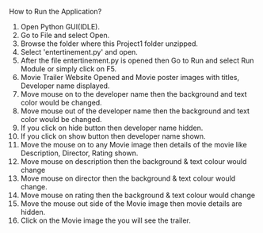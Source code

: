 How to Run the Application?

1) Open Python GUI(IDLE).
2) Go to File and select Open.
3) Browse the folder where this Project1 folder unzipped.
4) Select 'entertinement.py' and open.
5) After the file entertinement.py is opened then Go to Run and select Run Module or simply click on F5.
6) Movie Trailer Website Opened and Movie poster images with titles, Developer name displayed.
7) Move mouse on to the developer name then the background and text color would be changed.
8) Move mouse out of the developer name then the background and text color would be changed.
9) If you click on hide button then developer name hidden.
10) If you click on show button then developer name shown.
11) Move the mouse on to any Movie image then details of the movie like Description, Director, Rating shown.
12) Move mouse on description then the background & text colour would change
13) Move mouse on director then the background & text colour would change.
14) Move mouse on rating then the background & text colour would change
15) Move the mouse out side of the Movie image then movie details are hidden.
16) Click on the Movie image the you will see the trailer.







